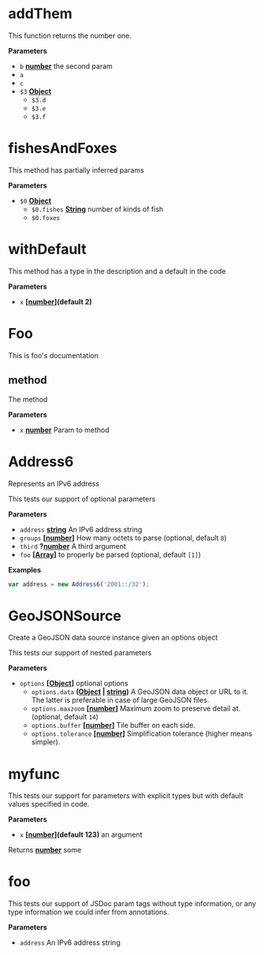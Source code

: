 <!-- Generated by documentation.js. Update this documentation by updating the source code. -->

# addThem

This function returns the number one.

**Parameters**

-   `b` **[number](https://developer.mozilla.org/en-US/docs/Web/JavaScript/Reference/Global_Objects/Number)** the second param
-   `a`  
-   `c`  
-   `$3` **[Object](https://developer.mozilla.org/en-US/docs/Web/JavaScript/Reference/Global_Objects/Object)** 
    -   `$3.d`  
    -   `$3.e`  
    -   `$3.f`  

# fishesAndFoxes

This method has partially inferred params

**Parameters**

-   `$0` **[Object](https://developer.mozilla.org/en-US/docs/Web/JavaScript/Reference/Global_Objects/Object)** 
    -   `$0.fishes` **[String](https://developer.mozilla.org/en-US/docs/Web/JavaScript/Reference/Global_Objects/String)** number of kinds of fish
    -   `$0.foxes`  

# withDefault

This method has a type in the description and a default in the code

**Parameters**

-   `x` **\[[number](https://developer.mozilla.org/en-US/docs/Web/JavaScript/Reference/Global_Objects/Number)](default 2)** 

# Foo

This is foo's documentation

## method

The method

**Parameters**

-   `x` **[number](https://developer.mozilla.org/en-US/docs/Web/JavaScript/Reference/Global_Objects/Number)** Param to method

# Address6

Represents an IPv6 address

This tests  our support of optional parameters

**Parameters**

-   `address` **[string](https://developer.mozilla.org/en-US/docs/Web/JavaScript/Reference/Global_Objects/String)** An IPv6 address string
-   `groups` **\[[number](https://developer.mozilla.org/en-US/docs/Web/JavaScript/Reference/Global_Objects/Number)]** How many octets to parse (optional, default `8`)
-   `third` **?[number](https://developer.mozilla.org/en-US/docs/Web/JavaScript/Reference/Global_Objects/Number)** A third argument
-   `foo` **\[[Array](https://developer.mozilla.org/en-US/docs/Web/JavaScript/Reference/Global_Objects/Array)]** to properly be parsed (optional, default `[1]`)

**Examples**

```javascript
var address = new Address6('2001::/32');
```

# GeoJSONSource

Create a GeoJSON data source instance given an options object

This tests our support of nested parameters

**Parameters**

-   `options` **\[[Object](https://developer.mozilla.org/en-US/docs/Web/JavaScript/Reference/Global_Objects/Object)]** optional options
    -   `options.data` **([Object](https://developer.mozilla.org/en-US/docs/Web/JavaScript/Reference/Global_Objects/Object) \| [string](https://developer.mozilla.org/en-US/docs/Web/JavaScript/Reference/Global_Objects/String))** A GeoJSON data object or URL to it.
        The latter is preferable in case of large GeoJSON files.
    -   `options.maxzoom` **\[[number](https://developer.mozilla.org/en-US/docs/Web/JavaScript/Reference/Global_Objects/Number)]** Maximum zoom to preserve detail at. (optional, default `14`)
    -   `options.buffer` **\[[number](https://developer.mozilla.org/en-US/docs/Web/JavaScript/Reference/Global_Objects/Number)]** Tile buffer on each side.
    -   `options.tolerance` **\[[number](https://developer.mozilla.org/en-US/docs/Web/JavaScript/Reference/Global_Objects/Number)]** Simplification tolerance (higher means simpler).

# myfunc

This tests our support for parameters with explicit types but with default
values specified in code.

**Parameters**

-   `x` **\[[number](https://developer.mozilla.org/en-US/docs/Web/JavaScript/Reference/Global_Objects/Number)](default 123)** an argument

Returns **[number](https://developer.mozilla.org/en-US/docs/Web/JavaScript/Reference/Global_Objects/Number)** some

# foo

This tests our support of JSDoc param tags without type information,
or any type information we could infer from annotations.

**Parameters**

-   `address`  An IPv6 address string
